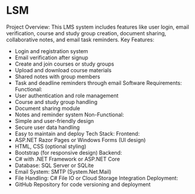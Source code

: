 # LSM

Project Overview:
This LMS system includes features like user login, email verification, course and study group
creation, document sharing, collaborative notes, and email task reminders.
Key Features:
- Login and registration system
- Email verification after signup
- Create and join courses or study groups
- Upload and download course materials
- Shared notes with group members
- Task and deadline reminders through email
Software Requirements:
Functional:
- User authentication and role management
- Course and study group handling
- Document sharing module
- Notes and reminder system
Non-Functional:
- Simple and user-friendly design
- Secure user data handling
- Easy to maintain and deploy
Tech Stack:
Frontend:
- ASP.NET Razor Pages or Windows Forms (UI design)
- HTML, CSS (optional styling)
- Bootstrap (for responsive design)
Backend:
- C# with .NET Framework or ASP.NET Core
- Database: SQL Server or SQLite
- Email System: SMTP (System.Net.Mail)
- File Handling: C# File IO or Cloud Storage Integration
Deployment:
- GitHub Repository for code versioning and deployment

